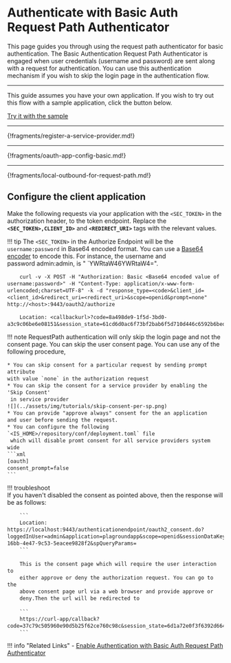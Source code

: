 # Authenticate with Basic Auth Request Path Authenticator

This page guides you through using the request path authenticator for basic authentication. 
The Basic Authentication Request Path Authenticator is engaged when user credentials (username and password) 
are sent along with a request for authentication. You can use this authentication mechanism if you wish to skip the login page in the authentication flow.

---

This guide assumes you have your own application. If you wish to try out this flow with a sample application, click the button below. 

<a class="samplebtn_a" href="../../quick-starts/basic-auth-request-path-sample" rel="nofollow noopener">Try it with the sample</a>


----

{!fragments/register-a-service-provider.md!}

----

{!fragments/oauth-app-config-basic.md!}

----
{!fragments/local-outbound-for-request-path.md!}

## Configure the client application

Make the following requests via your application with the `<SEC_TOKEN>` in the authorization header, to the token endpoint. 
Replace the **` <SEC_TOKEN>,CLIENT_ID>`** and **`<REDIRECT_URI>`** tags with the relevant values.

!!! tip
    The `<SEC_TOKEN>` in the Authorize Endpoint will be the `username:password` in Base64
    encoded format. You can use a [Base64 encoder](https://www.base64encode.org/) 
    to encode this. For instance, the username and password admin:admin, is "
    `YWRtaW46YWRtaW4=". 


    
```tab="Request Format"
    curl -v -X POST -H "Authorization: Basic <Base64 encoded value of username:password>" -H "Content-Type: application/x-www-form-urlencoded;charset=UTF-8" -k -d "response_type=<code>&client_id=<client_id>&redirect_uri=<redirect_uri>&scope=openid&prompt=none"  http://<host>:9443/oauth2/authorize
```

```tab="Response Format"
    Location: <callbackurl>?code=8a498de9-1f5d-3bd0-a3c9c06be6e08151&session_state=61cd6d0ac6f73bf2bab6f5d710d446c6592b6bedb01c240c1377312118f3e186.N92JLOL5gufcXSwxh2V4xg
```

!!! note
    RequestPath authentication will only skip the login page and not the consent page.
    You can skip the user consent page. 
    You can use any of the following procedure,
    
    * You can skip consent for a particular request by sending prompt attribute 
    with value `none` in the authorization request
    * You can skip the consent for a service provider by enabling the 'Skip Consent'
     in service provider
    ![](../assets/img/tutorials/skip-consent-per-sp.png)
    * You can provide "approve always" consent for the an application
    and user before sending the request.
    * You can configure the following `<IS_HOME>/repository/conf/deployment.toml` file
     which will disable promt consent for all service providers system wide
    ```xml
    [oauth]
    consent_prompt=false
    ```

!!! troubleshoot  
        If you haven't disabled the consent as pointed above, then the response
        will be as follows:
    
        ```
        Location: https://localhost:9443/authenticationendpoint/oauth2_consent.do?loggedInUser=admin&application=plagroundapp&scope=openid&sessionDataKeyConsent=a14f4a5d-16bb-4e47-9c53-5eacee9828f2&spQueryParams=
        ```
    
        This is the consent page which will require the user interaction to
        either approve or deny the authorization request. You can go to the
        above consent page url via a web browser and provide approve or
        deny.Then the url will be redirected to
        
        ```
        https://curl-app/callback?code=37c79c505960e90d5b25f62ce760c98c&session_state=6d1a72e0f3f6392d6648ec5e6ed0
        ```
        
!!! info "Related Links"
     -   [Enable Authentication with Basic Auth Request Path Authenticator](../../quick-starts/basic-auth-request-path-sample)
           